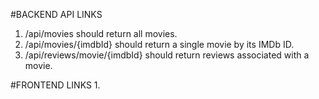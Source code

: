 #BACKEND API LINKS 
   1. /api/movies                                                          should return all movies.
   2. /api/movies/{imdbId}                                                 should return a single movie by its IMDb ID.
   3. /api/reviews/movie/{imdbId}                                          should return reviews associated with a movie.

#FRONTEND LINKS
   1. 